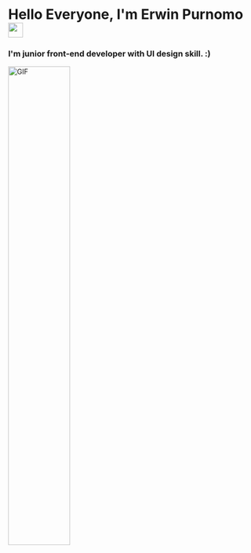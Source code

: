 <h1> Hello Everyone, I'm Erwin Purnomo<img src = "https://raw.githubusercontent.com/MartinHeinz/MartinHeinz/master/wave.gif" width = 30px> </h1>
<p align='center'>
</p>

### I'm junior front-end developer with UI design skill. :)

<!-- ![carbon](https://github.com/moonix0/moonix0/blob/main/profile.png) -->

<img align="center" alt="GIF" src="https://github.com/moonix0/moonix0/blob/main/myprofile.png" width="50%" />
  
